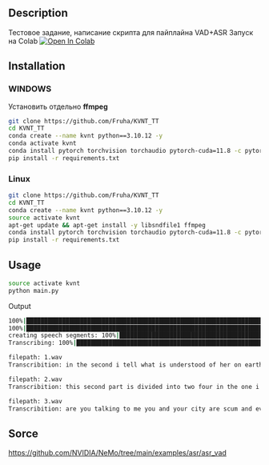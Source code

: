 ## Description
Тестовое задание, написание скрипта для пайплайна VAD+ASR
Запуск на Colab 
<a href="https://colab.research.google.com/drive/1rkq48ZPvd3XElkFvSqgtx5Ght6ro9PNg"><img src="https://colab.research.google.com/assets/colab-badge.svg" alt="Open In Colab"></a>

## Installation
### WINDOWS
Установить отдельно **ffmpeg**
```bash
git clone https://github.com/Fruha/KVNT_TT
cd KVNT_TT
conda create --name kvnt python==3.10.12 -y
conda activate kvnt
conda install pytorch torchvision torchaudio pytorch-cuda=11.8 -c pytorch -c nvidia -y
pip install -r requirements.txt
```

### Linux
```bash
git clone https://github.com/Fruha/KVNT_TT 
cd KVNT_TT
conda create --name kvnt python==3.10.12 -y
source activate kvnt
apt-get update && apt-get install -y libsndfile1 ffmpeg
conda install pytorch torchvision torchaudio pytorch-cuda=11.8 -c pytorch -c nvidia -y
pip install -r requirements.txt
```

## Usage

```bash
source activate kvnt
python main.py
```

Output
```bash
100%|████████████████████████████████████████████████████████████████████████████████████████| 3/3 [00:02<00:00,  1.14it/s]
100%|████████████████████████████████████████████████████████████████████████████████████████| 3/3 [00:02<00:00,  1.34it/s]
creating speech segments: 100%|██████████████████████████████████████████████████████████████| 3/3 [00:00<00:00, 18.57it/s]
Transcribing: 100%|██████████████████████████████████████████████████████████████████████████| 3/3 [00:00<00:00, 10.03it/s]

filepath: 1.wav
Transcribition: in the second i tell what is understood of her on earth here my lady is desired

filepath: 2.wav
Transcribition: this second part is divided into two four in the one i speak of the eyes which are the beginning of love in the second i speak of the mouth which is the end of love

filepath: 3.wav
Transcribition: are you talking to me you and your city are scum and everyone in greece hates you
```

## Sorce
https://github.com/NVIDIA/NeMo/tree/main/examples/asr/asr_vad
